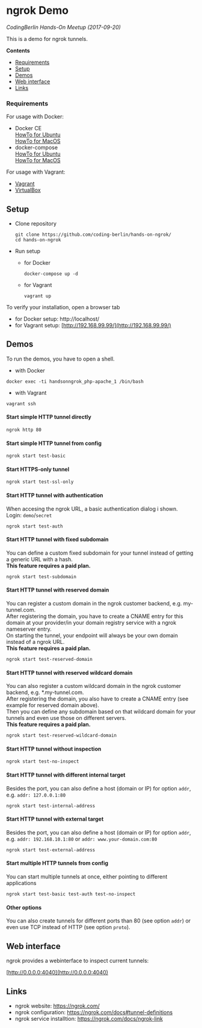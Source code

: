 # ngrok Demo

_CodingBerlin Hands-On Meetup (2017-09-20)_

This is a demo for ngrok tunnels.

**Contents**

- [Requirements](#requirements)
- [Setup](#setup)
- [Demos](#demos)
- [Web interface](#web-interface)
- [Links](#links)

### Requirements

For usage with Docker:

- Docker CE  
  [HowTo for Ubuntu](https://docs.docker.com/engine/installation/linux/ubuntu/#install-using-the-repository)   
  [HowTo for MacOS](https://docs.docker.com/docker-for-mac/install/) 
- docker-compose  
  [HowTo for Ubuntu](https://docs.docker.com/compose/install/)   
  [HowTo for MacOS](https://docs.docker.com/docker-for-mac/install/) 
  
For usage with Vagrant:

- [Vagrant](https://www.vagrantup.com/downloads.html)
- [VirtualBox](https://www.virtualbox.org/wiki/Downloads)


## Setup

- Clone repository
  ```
  git clone https://github.com/coding-berlin/hands-on-ngrok/
  cd hands-on-ngrok
  ```

- Run setup 
  - for Docker
    ```
    docker-compose up -d
    ```
  - for Vagrant
    ```
    vagrant up
    ```
    
To verify your installation, open a browser tab
- for Docker setup:  http://localhost/
- for Vagrant setup: [http://192.168.99.99/](http://192.168.99.99/)     

## Demos

To run the demos, you have to open a shell. 

- with Docker
```
docker exec -ti handsonngrok_php-apache_1 /bin/bash 
```
- with Vagrant
```
vagrant ssh
```

#### Start simple HTTP tunnel directly

```
ngrok http 80
```  

#### Start simple HTTP tunnel from config

```
ngrok start test-basic
```  

#### Start HTTPS-only tunnel  

```
ngrok start test-ssl-only
```  

#### Start HTTP tunnel with authentication

When accesing the ngrok URL, a basic authentication dialog i shown.   
Login: `demo`/`secret`

```
ngrok start test-auth
```

#### Start HTTP tunnel with fixed subdomain

You can define a custom fixed subdomain for your tunnel instead of getting a generic URL with a hash.  
**This feature requires a paid plan.**

```
ngrok start test-subdomain
```  

#### Start HTTP tunnel with reserved domain

You can register a custom domain in the ngrok customer backend, e.g. my-tunnel.com.  
After registering the domain, you have to create a CNAME entry for this domain at your provider/in your domain registry service with a ngrok nameserver entry.  
On starting the tunnel, your endpoint will always be your own domain instead of a ngrok URL.       
**This feature requires a paid plan.**

```
ngrok start test-reserved-domain
```  

#### Start HTTP tunnel with reserved wildcard domain

You can also register a custom wildcard domain in the ngrok customer backend, e.g. *.my-tunnel.com.  
After registering the domain, you also have to create a CNAME entry (see example for reserved domain above).  
Then you can define any subdomain based on that wildcard domain for your tunnels and even use those on different servers.       
**This feature requires a paid plan.**

```
ngrok start test-reserved-wildcard-domain
```  

#### Start HTTP tunnel without inspection

```
ngrok start test-no-inspect
```  

#### Start HTTP tunnel with different internal target

Besides the port, you can also define a host (domain or IP) for option `addr`, e.g. `addr: 127.0.0.1:80`

```
ngrok start test-internal-address
```  

#### Start HTTP tunnel with external target

Besides the port, you can also define a host (domain or IP) for option `addr`, e.g. `addr: 192.168.10.1:80` or `addr: www.your-domain.com:80`

```
ngrok start test-external-address
```  

#### Start multiple HTTP tunnels from config

You can start multiple tunnels at once, either pointing to different applications 

```
ngrok start test-basic test-auth test-no-inspect
```  

#### Other options

You can also create tunnels for different ports than 80 (see option `addr`) or even use TCP instead of HTTP (see option `proto`).  

## Web interface

ngrok provides a webinterface to inspect current tunnels:

[http://0.0.0.0:4040](http://0.0.0.0:4040)

## Links

- ngrok website: https://ngrok.com/  
- ngrok configuration: https://ngrok.com/docs#tunnel-definitions
- ngrok service installtion: https://ngrok.com/docs/ngrok-link 
